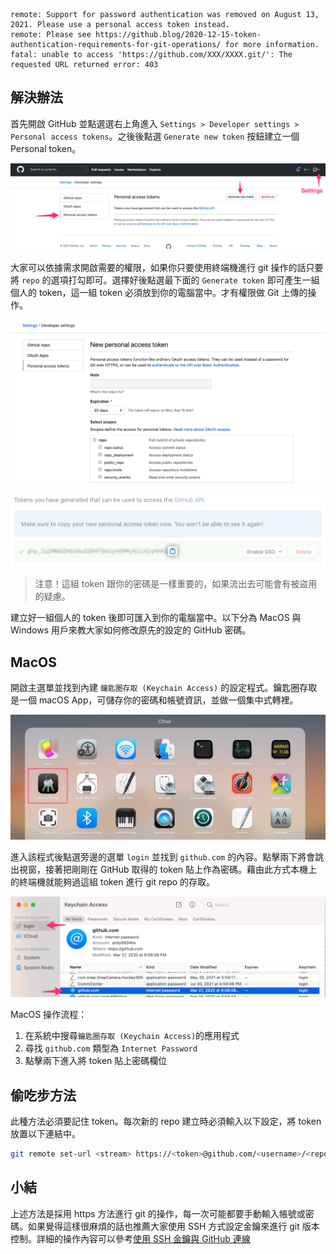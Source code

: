 





```
remote: Support for password authentication was removed on August 13, 2021. Please use a personal access token instead.
remote: Please see https://github.blog/2020-12-15-token-authentication-requirements-for-git-operations/ for more information.
fatal: unable to access 'https://github.com/XXX/XXXX.git/': The requested URL returned error: 403
```

## 解決辦法
首先開啟 GitHub 並點選選右上角進入 `Settings > Developer settings > Personal access tokens`。之後後點選 `Generate new token` 按鈕建立一個 Personal token。

![](/images/posts/git/2021/img1100814-1.png)

大家可以依據需求開啟需要的權限，如果你只要使用終端機進行 git 操作的話只要將 `repo` 的選項打勾即可。選擇好後點選最下面的 `Generate token` 即可產生一組個人的 token，這一組 token 必須放到你的電腦當中。才有權限做 Git 上傳的操作。

![](/images/posts/git/2021/img1100814-2.png)

![](/images/posts/git/2021/img1100814-4.png)

> 注意！這組 token 跟你的密碼是一樣重要的，如果流出去可能會有被盜用的疑慮。


建立好一組個人的 token 後即可匯入到你的電腦當中。以下分為 MacOS 與 Windows 用戶來教大家如何修改原先的設定的 GitHub 密碼。

## MacOS 
開啟主選單並找到內建 `鑰匙圈存取 (Keychain Access)` 的設定程式。鑰匙圈存取是一個 macOS App，可儲存你的密碼和帳號資訊，並做一個集中式轉裡。

![](/images/posts/git/2021/img1100814-3.png)

進入該程式後點選旁邊的選單 `login` 並找到 `github.com` 的內容。點擊兩下將會跳出視窗，接著把剛剛在 GitHub 取得的 token 貼上作為密碼。藉由此方式本機上的終端機就能夠過這組 token 進行 git repo 的存取。

![](/images/posts/git/2021/img1100814-5.png)

MacOS 操作流程：
1. 在系統中搜尋`鑰匙圈存取 (Keychain Access)`的應用程式
2. 尋找 `github.com` 類型為 `Internet Password`
3. 點擊兩下進入將 token 貼上密碼欄位


## 偷吃步方法
此種方法必須要記住 token。每次新的 repo 建立時必須輸入以下設定，將 token 放置以下連結中。

```sh
git remote set-url <stream> https://<token>@github.com/<username>/<repo>
```

## 小結
上述方法是採用 https 方法進行 git 的操作，每一次可能都要手動輸入帳號或密碼。如果覺得這樣很麻煩的話也推薦大家使用 SSH 方式設定金鑰來進行 git 版本控制。詳細的操作內容可以參考[使用 SSH 金鑰與 GitHub 連線](https://andy6804tw.github.io/2018/03/22/github-ssh/)
